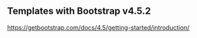 ## Templates with Bootstrap v4.5.2

https://getbootstrap.com/docs/4.5/getting-started/introduction/
